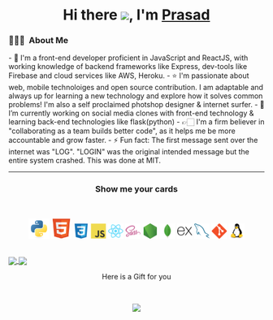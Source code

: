 <h1 align="center">Hi there <img src="https://raw.githubusercontent.com/iampavangandhi/iampavangandhi/master/gifs/Hi.gif" width="30px">, I'm  <a href="https://taurusilver7.github.io/profile/">Prasad</a></h1>

<h3> 👨🏻‍💻 &nbsp;About Me </h3>
- 📍 I'm a front-end developer proficient in JavaScript and ReactJS, with working knowledge of backend frameworks like Express, dev-tools like Firebase and cloud services like AWS, Heroku.
- ⭐ I'm passionate about web, mobile technoloiges and open source contribution. I am adaptable and always up for learning a new technology and explore how it solves common problems! I'm also a self proclaimed photshop designer & internet surfer.
- 🌱 I’m currently working on social media clones with front-end technology & learning back-end technologies like flask(python) 
- 👉🏻 I'm a firm believer in "collaborating as a team builds better code", as it helps me be more accountable and grow faster.
- ⚡ Fun fact: The first message sent over the internet was "LOG". "LOGIN" was the original intended message but the entire system crashed. This was done at MIT.

<hr>
<h3 align="center">Show me your cards</h3>
<br>

<p align="center">
<img src=https://raw.githubusercontent.com/devicons/devicon/master/icons/python/python-original.svg alt=python width="40" height="40"/>
<img src=https://raw.githubusercontent.com/devicons/devicon/master/icons/html5/html5-original.svg alt=html5 width="40" height="40"/>
<img src=https://raw.githubusercontent.com/devicons/devicon/master/icons/css3/css3-original.svg alt=css3 width="30" height="30"/>
<img src=https://raw.githubusercontent.com/devicons/devicon/master/icons/javascript/javascript-original.svg alt=javascript width="30" height="30"/>
<img src=https://raw.githubusercontent.com/devicons/devicon/master/icons/react/react-original.svg alt=react width="30" height="30"/>
<img src=https://raw.githubusercontent.com/devicons/devicon/master/icons/sass/sass-original.svg alt=sass width="30" height="30"/>
<img src=https://raw.githubusercontent.com/devicons/devicon/master/icons/nodejs/nodejs-original.svg alt=nodejs width="30" height="30"/>
<img src=https://raw.githubusercontent.com/devicons/devicon/master/icons/mongodb/mongodb-original.svg alt=mongodb width="30" height="30"/>
<img src=https://raw.githubusercontent.com/devicons/devicon/master/icons/express/express-original.svg alt=express width="30" height="30"/>
<img src=https://raw.githubusercontent.com/devicons/devicon/master/icons/mysql/mysql-original.svg alt=express width="30" height="30"/>
<img src=https://raw.githubusercontent.com/devicons/devicon/master/icons/git/git-original.svg alt=git width="30" height="30"/>
<img src=https://raw.githubusercontent.com/devicons/devicon/master/icons/linux/linux-original.svg alt=linux width="30" height="30"/>
</p>
<br/>

<a href="https://github.com/AVS1508">
  <img align="center" height="150em" src="https://github-readme-stats.vercel.app/api?username=taurusilver7&theme=buefy&show_icons=true" />
  <img align="center" height="150em" src="https://github-readme-stats.vercel.app/api/top-langs/?username=taurusilver7&theme=buefy&layout=compact" />
</a>

<br/>
<p align="center">
    Here is a Gift for you
</p>
<br>
<p align="center">
    <img width="500" src="https://camo.githubusercontent.com/63f8c9cac63c534e42b7e1c3ae4732db7618e6768027885522c47ee8e6d3e230/68747470733a2f2f6769746875622d726561646d652d71756f7465732e6865726f6b756170702e636f6d2f71756f74653f7468656d653d6f6e656461726b26616e696d6174696f6e3d64656661756c74266c61796f75743d64656661756c74" />
</p>
